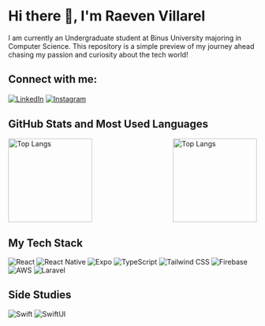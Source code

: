 # Hi there 👋, I'm Raeven Villarel

I am currently an Undergraduate student at Binus University majoring in Computer Science. This repository is a simple preview of my journey ahead chasing my passion and curiosity about the tech world!

## Connect with me:

<p align="left">
<a href="https://www.linkedin.com/in/raeven-villarel-81093421a/" target="blank"><img align="center" src="https://img.shields.io/badge/-LinkedIn-0077B5?style=for-the-badge&logo=linkedin&logoColor=white" alt="LinkedIn"/></a>
<a href="https://www.instagram.com/raevenvw" target="blank"><img align="center" src="https://img.shields.io/badge/-Instagram-E4405F?style=for-the-badge&logo=instagram&logoColor=white" alt="Instagram"/></a>
</p>

## GitHub Stats and Most Used Languages

<div style="display: flex; justify-content: space-between;">
  <img src="https://github-readme-streak-stats.herokuapp.com/?user=raevenv&theme=react&hide_border=true" alt="Top Langs" height="170" />
  <img src="https://github-readme-stats.vercel.app/api/top-langs/?username=RaevenV&layout=compact&theme=react&hide_border=true" alt="Top Langs" height="170" />
</div>

## My Tech Stack

<p align="left">
<img src="https://img.shields.io/badge/-React-61DAFB?style=for-the-badge&logo=react&logoColor=black" alt="React"/>
<img src="https://img.shields.io/badge/-React_Native-61DAFB?style=for-the-badge&logo=react&logoColor=black" alt="React Native"/>
<img src="https://img.shields.io/badge/-Expo-000020?style=for-the-badge&logo=expo&logoColor=white" alt="Expo"/>
<img src="https://img.shields.io/badge/-TypeScript-3178C6?style=for-the-badge&logo=typescript&logoColor=white" alt="TypeScript"/>
<img src="https://img.shields.io/badge/-Tailwind_CSS-38B2AC?style=for-the-badge&logo=tailwind-css&logoColor=white" alt="Tailwind CSS"/>
<img src="https://img.shields.io/badge/-Firebase-FFCA28?style=for-the-badge&logo=firebase&logoColor=black" alt="Firebase"/>
<img src="https://img.shields.io/badge/-AWS-232F3E?style=for-the-badge&logo=amazon-aws&logoColor=white" alt="AWS"/>
<img src="https://img.shields.io/badge/-Laravel-FF2D20?style=for-the-badge&logo=laravel&logoColor=white" alt="Laravel"/>
</p>

## Side Studies

<p align="left">
<img src="https://img.shields.io/badge/-Swift-FA7343?style=for-the-badge&logo=swift&logoColor=white" alt="Swift"/>
<img src="https://img.shields.io/badge/-SwiftUI-0D96F6?style=for-the-badge&logo=swift&logoColor=white" alt="SwiftUI"/>
</p>
